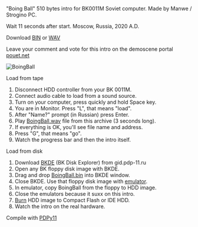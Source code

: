 "Boing Ball" 510 bytes intro for BK0011M Soviet computer. Made by Manwe / Strogino PC.

Wait 11 seconds after start. Moscow, Russia, 2020 A.D.

Download [BIN](https://github.com/Manwe-SandS/BoingBall/releases/download/PDP11/BoingBall.bin) or [WAV](https://github.com/Manwe-SandS/BoingBall/releases/download/PDP11/BoingBall.wav)

Leave your comment and vote for this intro on the demoscene portal [pouet.net](https://www.pouet.net/prod.php?which=87736)

![BoingBall](https://github.com/user-attachments/assets/a5adb3b5-6721-48a6-8bc2-7039b3b73665)

Load from tape
1. Disconnect HDD controller from your BK 0011M.
2. Connect audio cable to load from a sound source.
3. Turn on your computer, press quickly and hold Space key.
4. You are in Monitor. Press "L", that means "load".
5. After "Name?" prompt (in Russian) press Enter.
6. Play [BoingBall.wav](https://github.com/Manwe-SandS/BoingBall/releases/download/PDP11/BoingBall.wav) file from this archive (3 seconds long).
7. If everything is OK, you'll see file name and address.
8. Press "G", that means "go".
9. Watch the progress bar and then the intro itself.


Load from disk
1. Download [BKDE](https://gid.pdp-11.ru/f/BKDE.7z) (BK Disk Explorer) from gid.pdp-11.ru
2. Open any BK floppy disk image with BKDE.
3. Drag and drop [BoingBall.bin](https://github.com/Manwe-SandS/BoingBall/releases/download/PDP11/BoingBall.bin) into BKDE window.
4. Close BKDE. Use that floppy disk image with [emulator](https://gid.pdp-11.ru/bkemu.html).
5. In emulator, copy BoingBall from the floppy to HDD image.
6. Close the emulators because it suxx on this intro.
7. [Burn](https://etcher.balena.io) HDD image to Compact Flash or IDE HDD.
8. Watch the intro on the real hardware.

Compile with [PDPy11](https://github.com/pdpy11/pdpy11)
